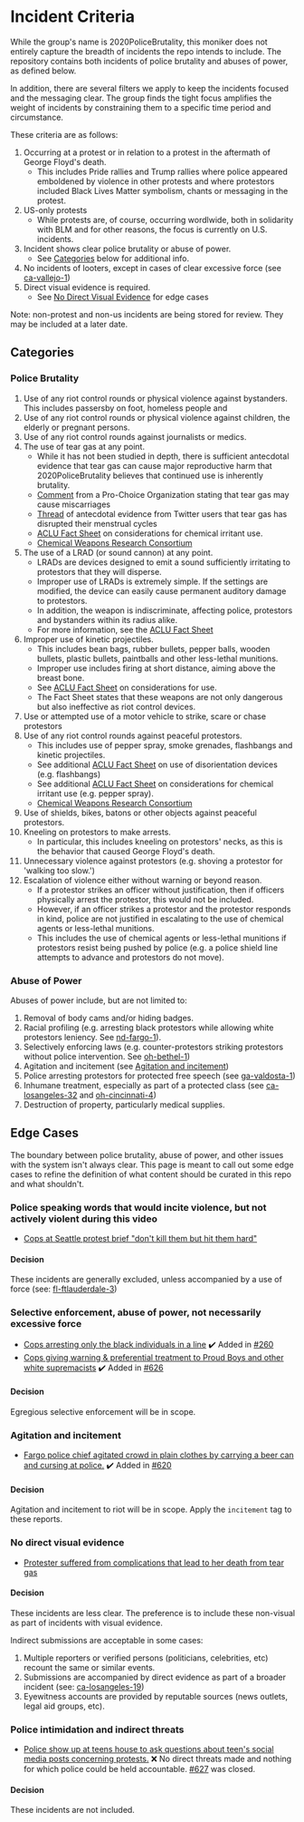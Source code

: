 # Incident Criteria

While the group's name is 2020PoliceBrutality, this moniker does not entirely capture the breadth of incidents the repo intends to include. The repository contains both incidents of police brutality and abuses of power, as defined below.

In addition, there are several filters we apply to keep the incidents focused and the messaging clear. The group finds the tight focus amplifies the weight of incidents by constraining them to a specific time period and circumstance.

These criteria are as follows:

1. Occurring at a protest or in relation to a protest in the aftermath of George Floyd's death.
    * This includes Pride rallies and Trump rallies where police appeared emboldened by violence in other protests and where protestors included Black Lives Matter symbolism, chants or messaging in the protest.
1. US-only protests
    * While protests are, of course, occurring wordlwide, both in solidarity with BLM and for other reasons, the focus is currently on U.S. incidents.
1. Incident shows clear police brutality or abuse of power.
    * See [Categories](#Categories) below for additional info.
1. No incidents of looters, except in cases of clear excessive force (see [ca-vallejo-1](https://github.com/2020PB/police-brutality/blob/main/reports/California.md#police-fatally-shoot-unarmed-22-year-old--june-1st))
1. Direct visual evidence is required.
    * See [No Direct Visual Evidence](#No-direct-visual-evidence) for edge cases

Note: non-protest and non-us incidents are being stored for review. They may be included at a later date.

## Categories

### Police Brutality

1. Use of any riot control rounds or physical violence against bystanders. This includes passersby on foot, homeless people and
1. Use of any riot control rounds or physical violence against children, the elderly or pregnant persons.
1. Use of any riot control rounds against journalists or medics.
1. The use of tear gas at any point.
    * While it has not been studied in depth, there is sufficient antecdotal evidence that tear gas can cause major reproductive harm that 2020PoliceBrutality believes that continued use is inherently brutality.
    * [Comment](https://twitter.com/ProChoiceOH/status/1268253228384292866) from a Pro-Choice Organization stating that tear gas may cause miscarriages
    * [Thread](https://twitter.com/FemFlagCorps/status/1271516751679938560) of antecdotal evidence from Twitter users that tear gas has disrupted their menstrual cycles
    * [ACLU Fact Sheet](https://www.aclu.org/fact-sheet/chemical-irritants-fact-sheet) on considerations for chemical irritant use.
    * [Chemical Weapons Research Consortium](https://www.chemicalweaponsresearch.com/munitions_library.html)
1. The use of a LRAD (or sound cannon) at any point.
    * LRADs are devices designed to emit a sound sufficiently irritating to protestors that they will disperse.
    * Improper use of LRADs is extremely simple. If the settings are modified, the device can easily cause permanent auditory damage to protestors.
    * In addition, the weapon is indiscriminate, affecting police, protestors and bystanders within its radius alike.
    * For more information, see the [ACLU Fact Sheet](https://www.aclu.org/fact-sheet/acoustic-weapons-fact-sheet)
1. Improper use of kinetic projectiles.
    * This includes bean bags, rubber bullets, pepper balls, wooden bullets, plastic bullets, paintballs and other less-lethal munitions.
    * Improper use includes firing at short distance, aiming above the breast bone.
    * See [ACLU Fact Sheet](https://www.aclu.org/fact-sheet/kinetic-impact-projectiles-fact-sheet) on considerations for use.
    * The Fact Sheet states that these weapons are not only dangerous but also ineffective as riot control devices.
1. Use or attempted use of a motor vehicle to strike, scare or chase protestors
1. Use of any riot control rounds against peaceful protestors.
    * This includes use of pepper spray, smoke grenades, flashbangs and kinetic projectiles.
    * See additional [ACLU Fact Sheet](https://www.aclu.org/fact-sheet/disorientation-devices-fact-sheet) on use of disorientation devices (e.g. flashbangs)
    * See additional [ACLU Fact Sheet](https://www.aclu.org/fact-sheet/chemical-irritants-fact-sheet) on considerations for chemical irritant use (e.g. pepper spray).
    * [Chemical Weapons Research Consortium](https://www.chemicalweaponsresearch.com/munitions_library.html)
1. Use of shields, bikes, batons or other objects against peaceful protestors.
1. Kneeling on protestors to make arrests.
    * In particular, this includes kneeling on protestors' necks, as this is the behavior that caused George Floyd's death.
1. Unnecessary violence against protestors (e.g. shoving a protestor for 'walking too slow.')
1. Escalation of violence either without warning or beyond reason.
    * If a protestor strikes an officer without justification, then if officers physically arrest the protestor, this would not be included.
    * However, if an officer strikes a protestor and the protestor responds in kind, police are not justified in escalating to the use of chemical agents or less-lethal munitions.
    * This includes the use of chemical agents or less-lethal munitions if protestors resist being pushed by police (e.g. a police shield line attempts to advance and protestors do not move).


### Abuse of Power

Abuses of power include, but are not limited to:

1. Removal of body cams and/or hiding badges.
1. Racial profiling (e.g. arresting black protestors while allowing white protestors leniency. See [nd-fargo-1](https://github.com/2020PB/police-brutality/blob/main/reports/Ohio.md#man-struck-by-counter-protestor-while-police-look-on--june-14th)).
1. Selectively enforcing laws (e.g. counter-protestors striking protestors without police intervention. See [oh-bethel-1](https://github.com/2020PB/police-brutality/blob/main/reports/Ohio.md#man-struck-by-counter-protestor-while-police-look-on--june-14th))
1. Agitation and incitement (see [Agitation and incitement](#Agitation-and-incitement))
1. Police arresting protestors for protected free speech (see [ga-valdosta-1](https://github.com/2020PB/police-brutality/blob/main/reports/Georgia.md#sheriff-scuffles-with-protestor-over-fck-trump-sign--june-3rd))
1. Inhumane treatment, especially as part of a protected class (see [ca-losangeles-32](https://github.com/2020PB/police-brutality/blob/main/reports/California.md#police-arrest-protesters-en-masse-and-detain-them-in-poor-conditions--june-2nd) and [oh-cincinnati-4](https://github.com/2020PB/police-brutality/blob/main/reports/Ohio.md#officer-refuses-to-give-diabetic-arrestee-her-insulin-back--june-2nd))
1. Destruction of property, particularly medical supplies.

## Edge Cases

The boundary between police brutality, abuse of power, and other issues with the system isn't always clear. This page is meant to call out some edge cases to refine the definition of what content should be curated in this repo and what shouldn't.

### Police speaking words that would incite violence, but not actively violent during this video

- [Cops at Seattle protest brief "don't kill them but hit them hard"](https://www.reddit.com/r/PublicFreakout/comments/gwr1gh/cops_at_a_seattle_protest/)

#### Decision

These incidents are generally excluded, unless accompanied by a use of force (see: [fl-ftlauderdale-3](https://github.com/2020PB/police-brutality/blob/main/reports/Florida.md#police-laugh-and-joke-when-they-think-their-body-cams-are-off--may-31st))


### Selective enforcement, abuse of power, not necessarily excessive force

- [Cops arresting only the black individuals in a line](https://www.reddit.com/r/PublicFreakout/comments/gwm2mf/police_using_selective_enforcement_on_protestors/) ✔️ Added in [#260](https://github.com/2020PB/police-brutality/pull/260)
- [Cops giving warning & preferential treatment to Proud Boys and other white supremacists](ttps://www.buzzfeednews.com/article/davidmack/salem-oregon-cop-warn-white-armed-men-playing-favorites) ✔️ Added in [#626](https://github.com/2020PB/police-brutality/pull/626)

#### Decision

Egregious selective enforcement will be in scope.


### Agitation and incitement

- [Fargo police chief agitated crowd in plain clothes by carrying a beer can and cursing at police.](https://www.grandforksherald.com/opinion/6520779-Port-Fargo-Deputy-Chief-sends-apology-email-after-he-was-seen-at-George-Floyd-protest-with-a-beer-can-cursing-at-law-enforcement) ✔️ Added in [#620](https://github.com/2020PB/police-brutality/pull/620)

#### Decision

Agitation and incitement to riot will be in scope. Apply the `incitement` tag to these reports.


### No direct visual evidence

- [Protester suffered from complications that lead to her death from tear gas](https://twitter.com/ColumbusGov/status/1268295227921641480)


#### Decision

These incidents are less clear. The preference is to include these non-visual as part of incidents with visual evidence.

Indirect submissions are acceptable in some cases:
1. Multiple reporters or verified persons (politicians, celebrities, etc) recount the same or similar events.
1. Submissions are accompanied by direct evidence as part of a broader incident (see: [ca-losangeles-19](https://github.com/2020PB/police-brutality/blob/main/reports/California.md#police-arrest-protesters-en-masse-and-detain-them-in-poor-conditions--june-1st))
1. Eyewitness accounts are provided by reputable sources (news outlets, legal aid groups, etc).


### Police intimidation and indirect threats

- [Police show up at teens house to ask questions about teen's social media posts concerning protests.](https://twitter.com/greg_doucette/status/1268649159952936962) ❌ No direct threats made and nothing for which police could be held accountable. [#627](https://github.com/2020PB/police-brutality/pull/627) was closed.


#### Decision

These incidents are not included.
